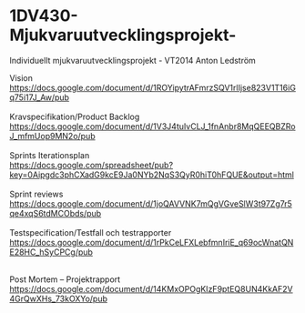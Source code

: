 1DV430-Mjukvaruutvecklingsprojekt-
==================================
Individuellt mjukvaruutvecklingsprojekt - VT2014 Anton Ledström

Vision <br>
https://docs.google.com/document/d/1ROYipytrAFmrzSQV1rlIjse823V1T16iGq75i17J_Aw/pub
<br><br>
Kravspecifikation/Product Backlog<br>
https://docs.google.com/document/d/1V3J4tuIvCLJ_1fnAnbr8MqQEEQBZRoJ_mfmUop9MN2o/pub
<br><br>
Sprints Iterationsplan<br>
https://docs.google.com/spreadsheet/pub?key=0Aipgdc3phCXadG9kcE9Ja0NYb2NqS3QyR0hiT0hFQUE&output=html
<br><br>
Sprint reviews<br>
https://docs.google.com/document/d/1joQAVVNK7mQgVGveSlW3t97Zg7r5qe4xqS6tdMCObds/pub
<br><br>
Testspecification/Testfall och testrapporter<br>
https://docs.google.com/document/d/1rPkCeLFXLebfmnIriE_q69ocWnatQNE28HC_hSyCPCg/pub
<br><br>


Post Mortem – Projektrapport<br>
https://docs.google.com/document/d/14KMxOPOgKIzF9ptEQ8UN4KkAF2V4GrQwXHs_73kOXYo/pub
